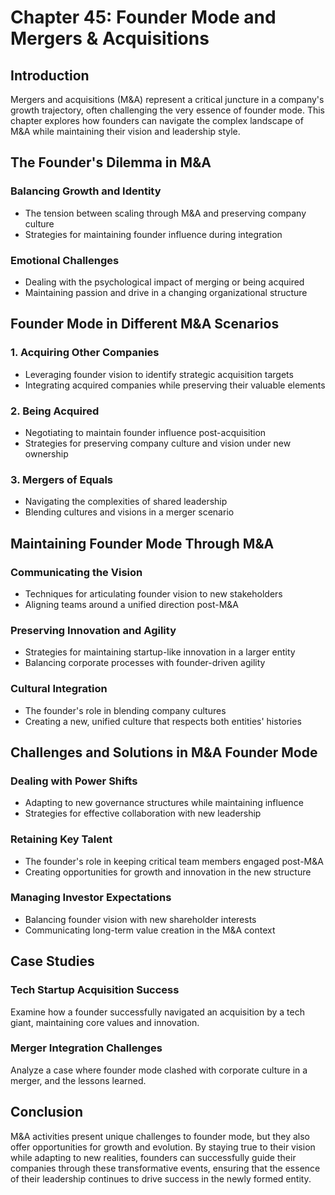 # Chapter 45: Founder Mode and Mergers & Acquisitions

## Introduction

Mergers and acquisitions (M&A) represent a critical juncture in a company's growth trajectory, often challenging the very essence of founder mode. This chapter explores how founders can navigate the complex landscape of M&A while maintaining their vision and leadership style.

## The Founder's Dilemma in M&A

### Balancing Growth and Identity
- The tension between scaling through M&A and preserving company culture
- Strategies for maintaining founder influence during integration

### Emotional Challenges
- Dealing with the psychological impact of merging or being acquired
- Maintaining passion and drive in a changing organizational structure

## Founder Mode in Different M&A Scenarios

### 1. Acquiring Other Companies
- Leveraging founder vision to identify strategic acquisition targets
- Integrating acquired companies while preserving their valuable elements

### 2. Being Acquired
- Negotiating to maintain founder influence post-acquisition
- Strategies for preserving company culture and vision under new ownership

### 3. Mergers of Equals
- Navigating the complexities of shared leadership
- Blending cultures and visions in a merger scenario

## Maintaining Founder Mode Through M&A

### Communicating the Vision
- Techniques for articulating founder vision to new stakeholders
- Aligning teams around a unified direction post-M&A

### Preserving Innovation and Agility
- Strategies for maintaining startup-like innovation in a larger entity
- Balancing corporate processes with founder-driven agility

### Cultural Integration
- The founder's role in blending company cultures
- Creating a new, unified culture that respects both entities' histories

## Challenges and Solutions in M&A Founder Mode

### Dealing with Power Shifts
- Adapting to new governance structures while maintaining influence
- Strategies for effective collaboration with new leadership

### Retaining Key Talent
- The founder's role in keeping critical team members engaged post-M&A
- Creating opportunities for growth and innovation in the new structure

### Managing Investor Expectations
- Balancing founder vision with new shareholder interests
- Communicating long-term value creation in the M&A context

## Case Studies

### Tech Startup Acquisition Success
Examine how a founder successfully navigated an acquisition by a tech giant, maintaining core values and innovation.

### Merger Integration Challenges
Analyze a case where founder mode clashed with corporate culture in a merger, and the lessons learned.

## Conclusion

M&A activities present unique challenges to founder mode, but they also offer opportunities for growth and evolution. By staying true to their vision while adapting to new realities, founders can successfully guide their companies through these transformative events, ensuring that the essence of their leadership continues to drive success in the newly formed entity.
